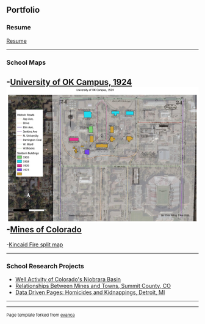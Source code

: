 ## Portfolio

### Resume
[Resume](pdf/Resume.pdf)


---

### School Maps 

-[University of OK Campus, 1924](pdf/Lab_9_Map_2.pdf)  
<img src="images/Lab_9_Map_2.jpg?raw=true"/>
-[Mines of Colorado](https://arcg.is/1zmqWS0)
---
-[Kincaid Fire split map](https://crilling86.users.earthengine.app/view/kincade-fire)

---


### School Research Projects

- [Well Activity of Colorado's Niobrara Basin](pdf/Nio_Basin.pdf)
- [Relationships Between Mines and Towns, Summit County, CO](pdf/Relationships.pdf)
- [Data Driven Pages: Homicides and Kidnappings, Detroit, MI](pdf/Lab_10.pdf)

---




---
<p style="font-size:11px">Page template forked from <a href="https://github.com/evanca/quick-portfolio">evanca</a></p>
<!-- Remove above link if you don't want to attibute -->

